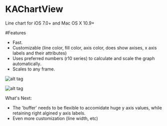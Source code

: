 KAChartView
===========

Line chart for iOS 7.0+ and Mac OS X 10.9+

#Features

- Fast.
- Customizable (line color, fill color, axis color, does show axises, x axis labels and their attributes)
- Uses preferred numbers (r10 series) to calculate and scale the graph automatically.
- Scales to any frame.


![alt tag](https://raw.github.com/Pearapps/KAChartView/master/chart.png)

![alt tag](https://raw.github.com/Pearapps/KAChartView/master/chart1.png)


What's Next:
- The 'buffer' needs to be flexible to accomidate huge y axis values, while retaining right algined y axis labels.
- Even more customization (line width, etc)
